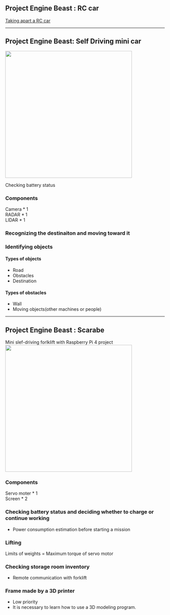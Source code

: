 ## Project Engine Beast : RC car  
[Taking apart a RC car](https://enginebeast.github.io/self_drive1/)

---
## Project Engine Beast: Self Driving mini car
<img src="https://github.com/user-attachments/assets/221d81ae-9313-4dfe-b14f-44abe485a805" width="400"/>

Checking battery status

### Components
Camera * 1  
RADAR * 1  
LIDAR * 1  

### Recognizing the destinaiton and moving toward it

### Identifying objects
#### Types of objects
- Road
- Obstacles
- Destination

#### Types of obstacles
- Wall
- Moving objects(other machines or people)

---
## Project Engine Beast : Scarabe
Mini slef-driving forlklift with Raspberry Pi 4 project  
<img src="https://github.com/user-attachments/assets/82ddc067-4ce6-4fbc-92a6-cabd09e720dd" width="400"/>

### Components
Servo moter * 1   
Screen * 2  

### Checking battery status and deciding whether to charge or continue working
- Power consumption estimation before starting a mission

### Lifting
Limits of weights = Maximum torque of servo motor  

### Checking storage room inventory
- Remote communication with forklift

### Frame made by a 3D printer
- Low priority
- It is necessary to learn how to use a 3D modeling program.
